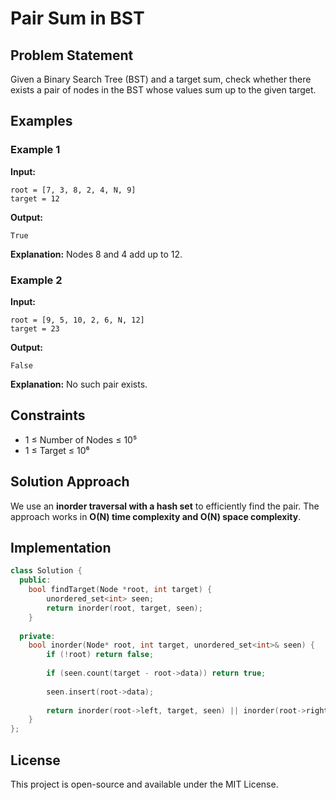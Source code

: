 # Pair Sum in BST

## Problem Statement
Given a Binary Search Tree (BST) and a target sum, check whether there exists a pair of nodes in the BST whose values sum up to the given target.

## Examples
### Example 1
**Input:**
```
root = [7, 3, 8, 2, 4, N, 9]
target = 12
```
**Output:**
```
True
```
**Explanation:**
Nodes 8 and 4 add up to 12.

### Example 2
**Input:**
```
root = [9, 5, 10, 2, 6, N, 12]
target = 23
```
**Output:**
```
False
```
**Explanation:**
No such pair exists.

## Constraints
- 1 ≤ Number of Nodes ≤ 10⁵
- 1 ≤ Target ≤ 10⁶

## Solution Approach
We use an **inorder traversal with a hash set** to efficiently find the pair. The approach works in **O(N) time complexity and O(N) space complexity**.

## Implementation
```cpp
class Solution {
  public:
    bool findTarget(Node *root, int target) {
        unordered_set<int> seen;
        return inorder(root, target, seen);
    }
    
  private:
    bool inorder(Node* root, int target, unordered_set<int>& seen) {
        if (!root) return false;
        
        if (seen.count(target - root->data)) return true;
        
        seen.insert(root->data);
        
        return inorder(root->left, target, seen) || inorder(root->right, target, seen);
    }
};
```


## License
This project is open-source and available under the MIT License.

